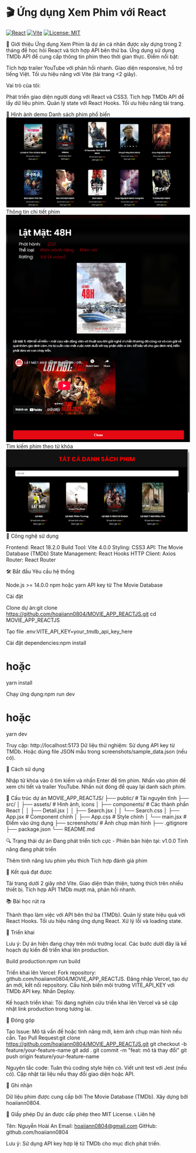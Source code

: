 # 🎬 Ứng dụng Xem Phim với React

[![React](https://img.shields.io/badge/React-18.2.0-61DAFB?logo=react)](https://reactjs.org/)
[![Vite](https://img.shields.io/badge/Vite-4.0.0-646CFF?logo=vite)](https://vitejs.dev/)
[![License: MIT](https://img.shields.io/badge/License-MIT-yellow.svg)](https://opensource.org/licenses/MIT)

🌟 Giới thiệu
Ứng dụng Xem Phim là dự án cá nhân được xây dựng trong 2 tháng để học hỏi React và tích hợp API bên thứ ba. Ứng dụng sử dụng TMDb API để cung cấp thông tin phim theo thời gian thực.
Điểm nổi bật:

Tích hợp trailer YouTube với phản hồi nhanh.
Giao diện responsive, hỗ trợ tiếng Việt.
Tối ưu hiệu năng với Vite (tải trang <2 giây).

Vai trò của tôi:

Phát triển giao diện người dùng với React và CSS3.
Tích hợp TMDb API để lấy dữ liệu phim.
Quản lý state với React Hooks.
Tối ưu hiệu năng tải trang.

📸 Hình ảnh demo
Danh sách phim phổ biến
![Movie App Screenshot](https://github.com/hoaiiann0804/MOVIE_APP_REACTJS/raw/main/screenshots/list_movies.png)
Thông tin chi tiết phim
![Movie App Screenshot](https://github.com/hoaiiann0804/MOVIE_APP_REACTJS/raw/main/screenshots/detail.png)
Tìm kiếm phim theo từ khóa
![Movie App Screenshot](https://github.com/hoaiiann0804/MOVIE_APP_REACTJS/raw/main/screenshots/search_keyword.png)
🚀 Công nghệ sử dụng

Frontend: React 18.2.0
Build Tool: Vite 4.0.0
Styling: CSS3
API: The Movie Database (TMDb)
State Management: React Hooks
HTTP Client: Axios
Router: React Router

🛠 Bắt đầu
Yêu cầu hệ thống

Node.js >= 14.0.0
npm hoặc yarn
API key từ The Movie Database

Cài đặt

Clone dự án:git clone https://github.com/hoaiiann0804/MOVIE_APP_REACTJS.git
cd MOVIE_APP_REACTJS


Tạo file .env:VITE_API_KEY=your_tmdb_api_key_here


Cài đặt dependencies:npm install
# hoặc
yarn install


Chạy ứng dụng:npm run dev
# hoặc
yarn dev


Truy cập: http://localhost:5173
Dữ liệu thử nghiệm:
Sử dụng API key từ TMDb.
Hoặc dùng file JSON mẫu trong screenshots/sample_data.json (nếu có).



🎯 Cách sử dụng

Nhập từ khóa vào ô tìm kiếm và nhấn Enter để tìm phim.
Nhấn vào phim để xem chi tiết và trailer YouTube.
Nhấn nút đóng để quay lại danh sách phim.

📂 Cấu trúc dự án
MOVIE_APP_REACTJS/
├── public/           # Tài nguyên tĩnh
├── src/
│   ├── assets/       # Hình ảnh, icons
│   ├── components/   # Các thành phần React
│   │   ├── Detail.jsx
│   │   ├── Search.jsx
│   │   └── Search.css
│   ├── App.jsx       # Component chính
│   ├── App.css       # Style chính
│   └── main.jsx      # Điểm vào ứng dụng
├── screenshots/      # Ảnh chụp màn hình
├── .gitignore
├── package.json
└── README.md

🔍 Trạng thái dự án
Đang phát triển tích cực - Phiên bản hiện tại: v1.0.0
Tính năng đang phát triển

 Thêm tính năng lưu phim yêu thích
 Tích hợp đánh giá phim

🔧 Kết quả đạt được

Tải trang dưới 2 giây nhờ Vite.
Giao diện thân thiện, tương thích trên nhiều thiết bị.
Tích hợp API TMDb mượt mà, phản hồi nhanh.

📚 Bài học rút ra

Thành thạo làm việc với API bên thứ ba (TMDb).
Quản lý state hiệu quả với React Hooks.
Tối ưu hiệu năng ứng dụng React.
Xử lý lỗi và loading state.

🚀 Triển khai

Lưu ý: Dự án hiện đang chạy trên môi trường local. Các bước dưới đây là kế hoạch dự kiến để triển khai lên production.


Build production:npm run build


Triển khai lên Vercel:
Fork repository: github.com/hoaiiann0804/MOVIE_APP_REACTJS.
Đăng nhập Vercel, tạo dự án mới, kết nối repository.
Cấu hình biến môi trường VITE_API_KEY với TMDb API key.
Nhấn Deploy.


Kế hoạch triển khai: Tôi đang nghiên cứu triển khai lên Vercel và sẽ cập nhật link production trong tương lai.

🤝 Đóng góp

Tạo Issue: Mô tả vấn đề hoặc tính năng mới, kèm ảnh chụp màn hình nếu cần.
Tạo Pull Request:git clone https://github.com/hoaiiann0804/MOVIE_APP_REACTJS.git
git checkout -b feature/your-feature-name
git add .
git commit -m "feat: mô tả thay đổi"
git push origin feature/your-feature-name


Nguyên tắc code:
Tuân thủ coding style hiện có.
Viết unit test với Jest (nếu có).
Cập nhật tài liệu nếu thay đổi giao diện hoặc API.



🙏 Ghi nhận

Dữ liệu phim được cung cấp bởi The Movie Database (TMDb).
Xây dựng bởi hoaiiann0804.

📄 Giấy phép
Dự án được cấp phép theo MIT License.
📞 Liên hệ

Tên: Nguyễn Hoài An
Email: hoaiiann0804@gmail.com
GitHub: github.com/hoaiiann0804


Lưu ý: Sử dụng API key hợp lệ từ TMDb cho mục đích phát triển.
